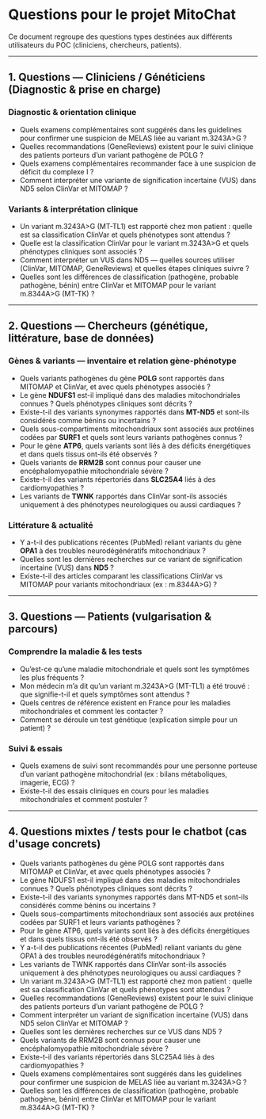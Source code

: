 # Questions pour le projet MitoChat

Ce document regroupe des questions types destinées aux différents utilisateurs du POC (cliniciens, chercheurs, patients).  

---

## 1. Questions — Cliniciens / Généticiens (Diagnostic & prise en charge)

### Diagnostic & orientation clinique
- Quels examens complémentaires sont suggérés dans les guidelines pour confirmer une suspicion de MELAS liée au variant m.3243A>G ?  
- Quelles recommandations (GeneReviews) existent pour le suivi clinique des patients porteurs d’un variant pathogène de POLG ?  
- Quels examens complémentaires recommander face à une suspicion de déficit du complexe I ?  
- Comment interpréter une variante de signification incertaine (VUS) dans ND5 selon ClinVar et MITOMAP ?  

### Variants & interprétation clinique
- Un variant m.3243A>G (MT-TL1) est rapporté chez mon patient : quelle est sa classification ClinVar et quels phénotypes sont attendus ?  
- Quelle est la classification ClinVar pour le variant m.3243A>G et quels phénotypes cliniques sont associés ?  
- Comment interpréter un VUS dans ND5 — quelles sources utiliser (ClinVar, MITOMAP, GeneReviews) et quelles étapes cliniques suivre ?  
- Quelles sont les différences de classification (pathogène, probable pathogène, bénin) entre ClinVar et MITOMAP pour le variant m.8344A>G (MT-TK) ?  

---

## 2. Questions — Chercheurs (génétique, littérature, base de données)

### Gènes & variants — inventaire et relation gène-phénotype
- Quels variants pathogènes du gène **POLG** sont rapportés dans MITOMAP et ClinVar, et avec quels phénotypes associés ?  
- Le gène **NDUFS1** est-il impliqué dans des maladies mitochondriales connues ? Quels phénotypes cliniques sont décrits ?  
- Existe-t-il des variants synonymes rapportés dans **MT-ND5** et sont-ils considérés comme bénins ou incertains ?  
- Quels sous-compartiments mitochondriaux sont associés aux protéines codées par **SURF1** et quels sont leurs variants pathogènes connus ?  
- Pour le gène **ATP6**, quels variants sont liés à des déficits énergétiques et dans quels tissus ont-ils été observés ?  
- Quels variants de **RRM2B** sont connus pour causer une encéphalomyopathie mitochondriale sévère ?  
- Existe-t-il des variants répertoriés dans **SLC25A4** liés à des cardiomyopathies ?  
- Les variants de **TWNK** rapportés dans ClinVar sont-ils associés uniquement à des phénotypes neurologiques ou aussi cardiaques ?  

### Littérature & actualité
- Y a-t-il des publications récentes (PubMed) reliant variants du gène **OPA1** à des troubles neurodégénératifs mitochondriaux ?  
- Quelles sont les dernières recherches sur ce variant de signification incertaine (VUS) dans **ND5** ?  
- Existe-t-il des articles comparant les classifications ClinVar vs MITOMAP pour variants mitochondriaux (ex : m.8344A>G) ?

---

## 3. Questions — Patients (vulgarisation & parcours)

### Comprendre la maladie & les tests
- Qu’est-ce qu’une maladie mitochondriale et quels sont les symptômes les plus fréquents ?  
- Mon médecin m’a dit qu’un variant m.3243A>G (MT-TL1) a été trouvé : que signifie-t-il et quels symptômes sont attendus ?  
- Quels centres de référence existent en France pour les maladies mitochondriales et comment les contacter ?  
- Comment se déroule un test génétique (explication simple pour un patient) ?

### Suivi & essais
- Quels examens de suivi sont recommandés pour une personne porteuse d’un variant pathogène mitochondrial (ex : bilans métaboliques, imagerie, ECG) ?  
- Existe-t-il des essais cliniques en cours pour les maladies mitochondriales et comment postuler ?

---

## 4. Questions mixtes / tests pour le chatbot (cas d'usage concrets)
- Quels variants pathogènes du gène POLG sont rapportés dans MITOMAP et ClinVar, et avec quels phénotypes associés ?  
- Le gène NDUFS1 est-il impliqué dans des maladies mitochondriales connues ? Quels phénotypes cliniques sont décrits ?  
- Existe-t-il des variants synonymes rapportés dans MT-ND5 et sont-ils considérés comme bénins ou incertains ?  
- Quels sous-compartiments mitochondriaux sont associés aux protéines codées par SURF1 et leurs variants pathogènes ?  
- Pour le gène ATP6, quels variants sont liés à des déficits énergétiques et dans quels tissus ont-ils été observés ?  
- Y a-t-il des publications récentes (PubMed) reliant variants du gène OPA1 à des troubles neurodégénératifs mitochondriaux ?  
- Les variants de TWNK rapportés dans ClinVar sont-ils associés uniquement à des phénotypes neurologiques ou aussi cardiaques ?  
- Un variant m.3243A>G (MT-TL1) est rapporté chez mon patient : quelle est sa classification ClinVar et quels phénotypes sont attendus ?  
- Quelles recommandations (GeneReviews) existent pour le suivi clinique des patients porteurs d’un variant pathogène de POLG ?  
- Comment interpréter un variant de signification incertaine (VUS) dans ND5 selon ClinVar et MITOMAP ?  
- Quelles sont les dernières recherches sur ce VUS dans ND5 ?  
- Quels variants de RRM2B sont connus pour causer une encéphalomyopathie mitochondriale sévère ?  
- Existe-t-il des variants répertoriés dans SLC25A4 liés à des cardiomyopathies ?  
- Quels examens complémentaires sont suggérés dans les guidelines pour confirmer une suspicion de MELAS liée au variant m.3243A>G ?  
- Quelles sont les différences de classification (pathogène, probable pathogène, bénin) entre ClinVar et MITOMAP pour le variant m.8344A>G (MT-TK) ?

